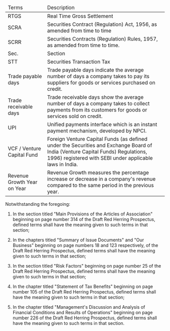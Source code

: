 <table><thead><tr><td>Terms</td><td>Description</td></tr></thead><tbody><tr><td>RTGS</td><td>Real Time Gross Settlement</td></tr><tr><td>SCRA</td><td>Securities Contract (Regulation) Act, 1956, as amended from time to time</td></tr><tr><td>SCRR</td><td>Securities Contracts (Regulation) Rules, 1957, as amended from time to time.</td></tr><tr><td>Sec.</td><td>Section</td></tr><tr><td>STT</td><td>Securities Transaction Tax</td></tr><tr><td>Trade payable days</td><td>Trade payable days indicate the average number of days a company takes to pay its suppliers for goods or services purchased on credit.</td></tr><tr><td>Trade receivable days</td><td>Trade receivable days show the average number of days a company takes to collect payments from its customers for goods or services sold on credit.</td></tr><tr><td>UPI</td><td>Unified payments interface which is an instant payment mechanism, developed by NPCI.</td></tr><tr><td>VCF / Venture Capital Fund</td><td>Foreign Venture Capital Funds (as defined under the Securities and Exchange Board of India (Venture Capital Funds) Regulations, 1996) registered with SEBI under applicable laws in India.</td></tr><tr><td>Revenue Growth Year on Year</td><td>Revenue Growth measures the percentage increase or decrease in a company's revenue compared to the same period in the previous year.</td></tr></tbody></table>

Notwithstanding the foregoing:

1. In the section titled "Main Provisions of the Articles of Association" beginning on page number 314 of the Draft Red Herring Prospectus, defined terms shall have the meaning given to such terms in that section;

2. In the chapters titled "Summary of Issue Documents" and "Our Business" beginning on page numbers 18 and 123 respectively, of the Draft Red Herring Prospectus, defined terms shall have the meaning given to such terms in that section;

3. In the section titled "Risk Factors" beginning on page number 25 of the Draft Red Herring Prospectus, defined terms shall have the meaning given to such terms in that section;

4. In the chapter titled "Statement of Tax Benefits" beginning on page number 105 of the Draft Red Herring Prospectus, defined terms shall have the meaning given to such terms in that section;

5. In the chapter titled "Management's Discussion and Analysis of Financial Conditions and Results of Operations" beginning on page number 226 of the Draft Red Herring Prospectus, defined terms shall have the meaning given to such terms in that section.